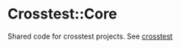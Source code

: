 # Crosstest::Core

Shared code for crosstest projects.
See [crosstest](https://github.com/crosstest/crosstest)
